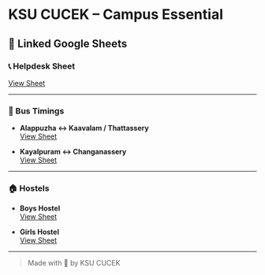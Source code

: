 # KSU CUCEK – Campus Essential
 


## 🔗 Linked Google Sheets

### 📞 Helpdesk Sheet  
[View Sheet](https://docs.google.com/spreadsheets/d/1uQIpkv44XnhAHADWY0Dxz5QXSSi6wsNVvOuW9N_Ykrw/edit?gid=0#gid=0)

---

### 🚌 Bus Timings

- **Alappuzha ↔ Kaavalam / Thattassery**  
  [View Sheet](https://docs.google.com/spreadsheets/d/1GoDn1CFh2d5-pbXdemOltVugpThKj8FZHZpXQ_X9Z6E/edit?gid=0#gid=0)

- **Kayalpuram ↔ Changanassery**  
  [View Sheet](https://docs.google.com/spreadsheets/d/1t6U5-rlX6TGHP4nOb9S7iz_Cvgyl0h4KcMBGpGbxIHU/edit?gid=0#gid=0)

---

### 🏠 Hostels

- **Boys Hostel**  
  [View Sheet](https://docs.google.com/spreadsheets/d/1t6U5-rlX6TGHP4nOb9S7iz_Cvgyl0h4KcMBGpGbxIHU/edit?gid=0#gid=0)

- **Girls Hostel**  
  [View Sheet](https://docs.google.com/spreadsheets/d/1H0du51tdj4JzBcjrdGAfAJ8809as1Bvo0jo9FDCtyS8/edit?gid=0#gid=0)

---


> Made with 💙 by KSU CUCEK

